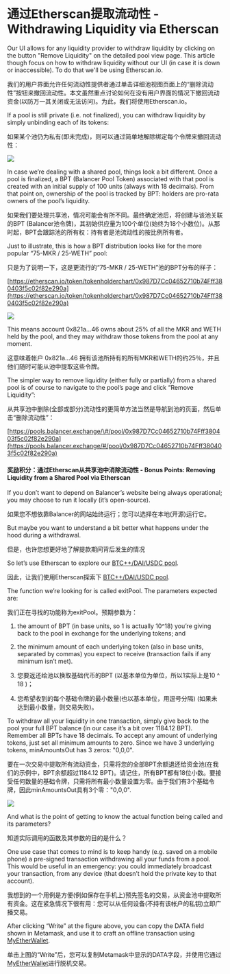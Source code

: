 # 通过Etherscan提取流动性 - Withdrawing Liquidity via Etherscan

Our UI allows for any liquidity provider to withdraw liquidity by clicking on the button "Remove Liquidity" on the detailed pool view page. This article though focus on how to withdraw liquidity without our UI \(in case it is down or inaccessible\). To do that we'll be using Etherscan.io.

我们的用户界面允许任何流动性提供者通过单击详细池视图页面上的“删除流动性”按钮来撤回流动性。本文虽然重点讨论如何在没有用户界面的情况下撤回流动资金\(以防万一其关闭或无法访问\)。为此，我们将使用Etherscan.io。

If a pool is still private \(i.e. not finalized\), you can withdraw liquidity by simply unbinding each of its tokens:

如果某个池仍为私有\(即未完成\)，则可以通过简单地解除绑定每个令牌来撤回流动性：

![](https://lh5.googleusercontent.com/epkR6-l5a2awnjvRAjNtBkFqE2rjHe7gfZ5fo2BH0l1uj87IA3fN2n6mfhZEtIJ-VbrtHEhosjgo35k7sdEMhJhZSbyVz0AWeEoNCFn-YPG4fSRHtTznRaYSEGXQ_OM0KlsGOggo)

In case we’re dealing with a shared pool, things look a bit different. Once a pool is finalized, a BPT \(Balancer Pool Token\) associated with that pool is created with an initial supply of 100 units \(always with 18 decimals\). From that point on, ownership of the pool is tracked by BPT: holders are pro-rata owners of the pool’s liquidity.

如果我们要处理共享池，情况可能会有所不同。最终确定池后，将创建与该池关联的BPT \(Balancer池令牌\)，其初始供应量为100个单位\(始终为18个小数位\)。从那时起，BPT会跟踪池的所有权：持有者是池流动性的按比例所有者。

Just to illustrate, this is how a BPT distribution looks like for the more popular “75-MKR / 25-WETH” pool:

只是为了说明一下，这是更流行的“75-MKR / 25-WETH”池的BPT分布的样子：

[https://etherscan.io/token/tokenholderchart/0x987D7Cc04652710b74Fff380403f5c02f82e290a](https://etherscan.io/token/tokenholderchart/0x987D7Cc04652710b74Fff380403f5c02f82e290a)

![](https://lh5.googleusercontent.com/CwFnsvCn0E960qFS7qvBjXTSdVHgJyXoIW1skGhgvmelZrXJDTDCWVUh5GEY9AZlhd9r0vUy1_XGjb9vLp7ExH3xpVDkheUwT1yytFcyxJlUm_GBsj-q5L6s8XjCNSGKWanP5vuJ)

This means account 0x821a...46 owns about 25% of all the MKR and WETH held by the pool, and they may withdraw those tokens from the pool at any moment.

这意味着帐户 0x821a...46 拥有该池所持有的所有MKR和WETH的约25％，并且他们随时可能从池中提取这些令牌。

The simpler way to remove liquidity \(either fully or partially\) from a shared pool is of course to navigate to the pool’s page and click “Remove Liquidity”:

从共享池中删除\(全部或部分\)流动性的更简单方法当然是导航到池的页面，然后单击“删除流动性”：

[https://pools.balancer.exchange/\#/pool/0x987D7Cc04652710b74Fff380403f5c02f82e290a](https://pools.balancer.exchange/#/pool/0x987D7Cc04652710b74Fff380403f5c02f82e290a)

#### 奖励积分：通过Etherscan从共享池中消除流动性 - Bonus Points: Removing Liquidity from a Shared Pool via Etherscan

If you don’t want to depend on Balancer’s website being always operational; you may choose to run it locally \(it’s open-source\).

如果您不想依靠Balancer的网站始终运行；您可以选择在本地\(开源\)运行它。

But maybe you want to understand a bit better what happens under the hood during a withdrawal. 

但是，也许您想更好地了解提款期间背后发生的情况

So let’s use Etherscan to explore our [BTC++/DAI/USDC pool](https://etherscan.io/address/0x75286e183D923a5F52F52be205e358c5C9101b09#writeContract).

因此，让我们使用Etherscan探索下 [BTC++/DAI/USDC pool](https://etherscan.io/address/0x75286e183D923a5F52F52be205e358c5C9101b09#writeContract).


The function we’re looking for is called exitPool. The parameters expected are: 

我们正在寻找的功能称为exitPool。预期参数为：

1. the amount of BPT \(in base units, so 1 is actually 10^18\) you’re giving back to the pool in exchange for the underlying tokens; and
2. the minimum amount of each underlying token \(also in base units, separated by commas\) you expect to receive \(transaction fails if any minimum isn’t met\).

1. 您要返还给池以换取基础代币的BPT \(以基本单位为单位，所以1实际上是10 ^ 18 \)；
2. 您希望收到的每个基础令牌的最小数量\(也以基本单位，用逗号分隔\) \(如果未达到最小数量，则交易失败\)。


To withdraw all your liquidity in one transaction, simply give back to the pool your full BPT balance \(in our case it’s a bit over 1184.12 BPT\). Remember all BPTs have 18 decimals. To accept any amount of underlying tokens, just set all minimum amounts to zero. Since we have 3 underlying tokens, minAmountsOut has 3 zeros: "0,0,0".

要在一次交易中提取所有流动资金，只需将您的全部BPT余额退还给资金池\(在我们的示例中，BPT余额超过1184.12 BPT\)。请记住，所有BPT都有18位小数。要接受任何数量的基础令牌，只需将所有最小数量设置为零。由于我们有3个基础令牌，因此minAmountsOut具有3个零："0,0,0".

![](https://lh5.googleusercontent.com/T0sUcnFlu5-kXQmGbD2m8WAB5mgygcRblysrZVyGF1bTN4EYu9cW61GCSA0Sp2GTXC_gpThd1HejDGBMYar3flSdMcBYT8N55zNnqMOIwft32kn20aZykWD1zBW5JbqY3tKmhkO1)

And what is the point of getting to know the actual function being called and its parameters? 

知道实际调用的函数及其参数的目的是什么？

One use case that comes to mind is to keep handy \(e.g. saved on a mobile phone\) a pre-signed transaction withdrawing all your funds from a pool. This would be useful in an emergency: you could immediately broadcast your transaction, from any device \(that doesn’t hold the private key to that account\).

我想到的一个用例是方便\(例如保存在手机上\)预先签名的交易，从资金池中提取所有资金。这在紧急情况下很有用：您可以从任何设备\(不持有该帐户的私钥\)立即广播交易。

After clicking “Write” at the figure above, you can copy the DATA field shown in Metamask, and use it to craft an offline transaction using [MyEtherWallet](https://www.myetherwallet.com/interface/send-offline).

单击上图的“Write”后，您可以复制Metamask中显示的DATA字段，并使用它通过[MyEtherWallet](https://www.myetherwallet.com/interface/send-offline)进行脱机交易。
